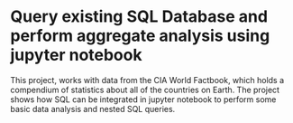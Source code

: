 # Query existing SQL Database and perform aggregate analysis using jupyter notebook

This project, works with data from the CIA World Factbook, which holds a compendium of statistics about all of the countries on Earth. The project shows how SQL can be integrated in jupyter notebook to perform some basic data analysis and nested SQL queries.

